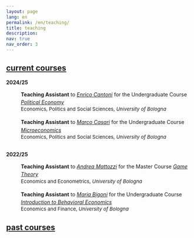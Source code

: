 ```yaml
---
layout: page
lang: en
permalink: /en/teaching/
title: teaching
description:
nav: true
nav_order: 3
---
```


<!-- Current Courses -->
<!-- Section title toggle link with Font Awesome icons -->
<div class="projects">
  <a id="toggle-content-2" href="javascript:void(0);" onclick="toggleVisibility('content-2')">
    <h2 class="category"><i class="fa-solid fa-chevron-down fa-2xs"></i> current courses </h2>
  </a>
</div>

<!-- current courses show by default -->
<div id="content-2" style="display: block;">

  <p><b>2024/25</b></p>

  <div style="margin-left: 10px">
    <div style="margin: 0; padding: 0; position: relative;">
        <!-- First row: Chalkboard icon and teaching assistant text -->
        <div style="display: inline-block; width: 25px; text-align: center; position: absolute; top: 0;">
            <i class="fa-solid fa-chalkboard-user" style="color: var(--global-theme-color);"></i>
        </div>
        <div style="display: inline-block; padding-left: 30px; line-height: 16pt;">
            <span>
              <b>Teaching Assistant</b> to <a href='https://www.unibo.it/sitoweb/enrico.cantoni'><i>Enrico Cantoni</i></a> for the Undergraduate Course <a href='https://www.unibo.it/it/studiare/dottorati-master-specializzazioni-e-altra-formazione/insegnamenti/insegnamento/2024/468855'><i>Political Economy</i></a>
            </span>
        </div>
        <!-- Second row: Building icon and department text -->
        <div style="margin-top: 0px; position: relative; font-size: 10pt;">
            <div style="display: inline-block; width: 25px; text-align: center; position: absolute; top: 0;">
                <i class="fa-solid fa-landmark" style="color: var(--global-theme-color);"></i>
            </div>
            <div style="display: inline-block; padding-left: 30px; line-height: 12pt;">
                <span>Economics, Politics and Social Sciences, <i>University of Bologna</i></span>
            </div>
        </div>
    </div>
  </div>
  
  <br>

  <div style="margin-left: 10px">
    <div style="margin: 0; padding: 0; position: relative;">
        <!-- First row: Chalkboard icon and teaching assistant text -->
        <div style="display: inline-block; width: 25px; text-align: center; position: absolute; top: 0;">
            <i class="fa-solid fa-chalkboard-user" style="color: var(--global-theme-color);"></i>
        </div>
        <div style="display: inline-block; padding-left: 30px; line-height: 16pt;">
            <span>
              <b>Teaching Assistant</b> to <a href='https://www.unibo.it/sitoweb/marco.casari'><i>Marco Casari</i></a> for the Undergraduate Course <a href='https://www.unibo.it/it/studiare/dottorati-master-specializzazioni-e-altra-formazione/insegnamenti/insegnamento/2024/502710'><i>Microeconomics</i></a>
            </span>
        </div>
        <!-- Second row: Building icon and department text -->
        <div style="margin-top: 0px; position: relative; font-size: 10pt;">
            <div style="display: inline-block; width: 25px; text-align: center; position: absolute; top: 0;">
                <i class="fa-solid fa-landmark" style="color: var(--global-theme-color);"></i>
            </div>
            <div style="display: inline-block; padding-left: 30px; line-height: 12pt;">
                <span>Economics, Politics and Social Sciences, <i>University of Bologna</i></span>
            </div>
        </div>
    </div>
  </div>

  <br>
  
  <p><b>2022/25</b></p>

  <div style="margin-left: 10px">
    <div style="margin: 0; padding: 0; position: relative;">
        <!-- First row: Chalkboard icon and teaching assistant text -->
        <div style="display: inline-block; width: 25px; text-align: center; position: absolute; top: 0;">
            <i class="fa-solid fa-chalkboard-user" style="color: var(--global-theme-color);"></i>
        </div>
        <div style="display: inline-block; padding-left: 30px; line-height: 16pt;">
            <span>
              <b>Teaching Assistant</b> to <a href='https://www.unibo.it/sitoweb/andrea.mattozzi'><i>Andrea Mattozzi</i></a> for the Master Course <a href='https://www.unibo.it/it/studiare/dottorati-master-specializzazioni-e-altra-formazione/insegnamenti/insegnamento/2024/491971'><i>Game Theory</i></a>
            </span>
        </div>
        <!-- Second row: Building icon and department text -->
        <div style="margin-top: 0px; position: relative; font-size: 10pt;">
            <div style="display: inline-block; width: 25px; text-align: center; position: absolute; top: 0;">
                <i class="fa-solid fa-landmark" style="color: var(--global-theme-color);"></i>
            </div>
            <div style="display: inline-block; padding-left: 30px; line-height: 12pt;">
                <span>Economics and Econometrics, <i>University of Bologna</i></span>
            </div>
        </div>
    </div>
  </div>
  
  <br>

  <div style="margin-left: 10px">
    <div style="margin: 0; padding: 0; position: relative;">
        <!-- First row: Chalkboard icon and teaching assistant text -->
        <div style="display: inline-block; width: 25px; text-align: center; position: absolute; top: 0;">
            <i class="fa-solid fa-chalkboard-user" style="color: var(--global-theme-color);"></i>
        </div>
        <div style="display: inline-block; padding-left: 30px; line-height: 16pt;">
            <span>
              <b>Teaching Assistant</b> to <a href='https://www.unibo.it/sitoweb/maria.bigoni'><i>Maria Bigoni</i></a> for the Undergraduate Course <a href='https://www.unibo.it/it/studiare/dottorati-master-specializzazioni-e-altra-formazione/insegnamenti/insegnamento/2024/467276'><i>Introduction to Behavioral Economics</i></a>
            </span>
        </div>
        <!-- Second row: Building icon and department text -->
        <div style="margin-top: 0px; position: relative; font-size: 10pt;">
            <div style="display: inline-block; width: 25px; text-align: center; position: absolute; top: 0;">
                <i class="fa-solid fa-landmark" style="color: var(--global-theme-color);"></i>
            </div>
            <div style="display: inline-block; padding-left: 30px; line-height: 12pt;">
                <span>Economics and Finance, <i>University of Bologna</i></span>
            </div>
        </div>
    </div>
  </div>

</div>
<!-- end -->

<!-- Past Courses -->
<!-- Section title toggle link with Font Awesome icons -->
<div class="projects">
  <a id="toggle-content-1" href="javascript:void(0);" onclick="toggleVisibility('content-1')">
    <h2 class="category"><i class="fa-solid fa-chevron-right fa-2xs"></i> past courses </h2>
  </a>
</div>

<!-- past courses section hidden by default -->
<div id="content-1" style="display: none;">
  
  <!-- 2022/24 -->
  <p><b>2022/24</b></p>

  <div style="margin-left: 10px">
    <div style="margin: 0; padding: 0; position: relative;">
        <!-- First row: Chalkboard icon and teaching assistant text -->
        <div style="display: inline-block; width: 25px; text-align: center; position: absolute; top: 0;">
            <i class="fa-solid fa-chalkboard-user" style="color: var(--global-theme-color);"></i>
        </div>
        <div style="display: inline-block; padding-left: 30px; line-height: 16pt;">
            <span>
              <b>Teaching Assistant</b> to <a href='https://www.unibo.it/sitoweb/giovanni.prarolo'><i>Giovanni Prarolo</i></a> and <a href='https://www.unibo.it/sitoweb/rohit.ticku'><i>Rohit Ticku</i></a> for the Undergraduate Course <a href='https://www.unibo.it/it/studiare/dottorati-master-specializzazioni-e-altra-formazione/insegnamenti/insegnamento/2023/422038'><i>Globalization: Trade, Migrations and Multinationals</i></a>
            </span>
        </div>
        <!-- Second row: Building icon and department text -->
        <div style="margin-top: 0px; position: relative; font-size: 10pt;">
            <div style="display: inline-block; width: 25px; text-align: center; position: absolute; top: 0;">
                <i class="fa-solid fa-landmark" style="color: var(--global-theme-color);"></i>
            </div>
            <div style="display: inline-block; padding-left: 30px; line-height: 12pt;">
                <span>Economics and Finance, <i>University of Bologna</i></span>
            </div>
        </div>
    </div>
  </div>
  <!-- end -->
  
  <br>
  
  <!-- 2021/22 -->
  <p><b>2021/22</b></p>

  <div style="margin-left: 10px">
    <div style="margin: 0; padding: 0; position: relative;">
        <!-- First row: Chalkboard icon and teaching assistant text -->
        <div style="display: inline-block; width: 25px; text-align: center; position: absolute; top: 0;">
            <i class="fa-solid fa-chalkboard-user" style="color: var(--global-theme-color);"></i>
        </div>
        <div style="display: inline-block; padding-left: 30px; line-height: 16pt;">
            <span>
              <b>Teaching Assistant</b> to <a href='https://www.unibo.it/sitoweb/francesca.barigozzi'><i>Francesca Barigozzi</i></a> for the Master Course <a href='https://www.unibo.it/it/studiare/dottorati-master-specializzazioni-e-altra-formazione/insegnamenti/insegnamento/2021/413556'><i>Competion Economics and Policy</i></a>
            </span>
        </div>
        <!-- Second row: Building icon and department text -->
        <div style="margin-top: 0px; position: relative; font-size: 10pt;">
            <div style="display: inline-block; width: 25px; text-align: center; position: absolute; top: 0;">
                <i class="fa-solid fa-landmark" style="color: var(--global-theme-color);"></i>
            </div>
            <div style="display: inline-block; padding-left: 30px; line-height: 12pt;">
                <span>Economics and Management, <i>Forlì Campus, University of Bologna</i></span>
            </div>
        </div>
    </div>
  </div>

  <br>

  <div style="margin-left: 10px">
    <div style="margin: 0; padding: 0; position: relative;">
        <!-- First row: Chalkboard icon and teaching assistant text -->
        <div style="display: inline-block; width: 25px; text-align: center; position: absolute; top: 0;">
            <i class="fa-solid fa-chalkboard-user" style="color: var(--global-theme-color);"></i>
        </div>
        <div style="display: inline-block; padding-left: 30px; line-height: 16pt;">
            <span>
              <b>Teaching Assistant</b> to <a href='https://www.unibo.it/sitoweb/francesca.barigozzi'><i>Francesca Barigozzi</i></a> for the Undergraduate Course <a href='https://www.unibo.it/it/studiare/dottorati-master-specializzazioni-e-altra-formazione/insegnamenti/insegnamento/2021/413375'><i>Microeconomics</i></a>
            </span>
        </div>
        <!-- Second row: Building icon and department text -->
        <div style="margin-top: 0px; position: relative; font-size: 10pt;">
            <div style="display: inline-block; width: 25px; text-align: center; position: absolute; top: 0;">
                <i class="fa-solid fa-landmark" style="color: var(--global-theme-color);"></i>
            </div>
            <div style="display: inline-block; padding-left: 30px; line-height: 12pt;">
                <span>Economics and Business, <i>Forlì Campus, University of Bologna</i></span>
            </div>
        </div>
    </div>
  </div>

  <br>

  <div style="margin-left: 10px">
    <div style="margin: 0; padding: 0; position: relative;">
        <!-- First row: Chalkboard icon and teaching assistant text -->
        <div style="display: inline-block; width: 25px; text-align: center; position: absolute; top: 0;">
            <i class="fa-solid fa-chalkboard-user" style="color: var(--global-theme-color);"></i>
        </div>
        <div style="display: inline-block; padding-left: 30px; line-height: 16pt;">
            <span>
              <b>Teaching Assistant</b> to <a href='https://www.unibo.it/sitoweb/natalia.montinari2'><i>Natalia Montinari</i></a> for the Master Course <a href='https://www.unibo.it/it/studiare/dottorati-master-specializzazioni-e-altra-formazione/insegnamenti/insegnamento/2021/413555'><i>Game Theory</i></a>
            </span>
        </div>
        <!-- Second row: Building icon and department text -->
        <div style="margin-top: 0px; position: relative; font-size: 10pt;">
            <div style="display: inline-block; width: 25px; text-align: center; position: absolute; top: 0;">
                <i class="fa-solid fa-landmark" style="color: var(--global-theme-color);"></i>
            </div>
            <div style="display: inline-block; padding-left: 30px; line-height: 12pt;">
                <span>Economics and Management, <i>Forlì Campus, University of Bologna</i></span>
            </div>
        </div>
    </div>
  </div>
  <!-- end -->
  
  <br>
  
  <!-- 2019/20 -->
  <p><b>2019/20</b></p>

  <div style="margin-left: 10px">
    <div style="margin: 0; padding: 0; position: relative;">
        <!-- First row: Chalkboard icon and teaching assistant text -->
        <div style="display: inline-block; width: 25px; text-align: center; position: absolute; top: 0;">
            <i class="fa-solid fa-chalkboard-user" style="color: var(--global-theme-color);"></i>
        </div>
        <div style="display: inline-block; padding-left: 30px; line-height: 16pt;">
            <span>
              <b>Teaching Assistant</b> to <a href='https://www.management.unito.it/do/docenti.pl/Alias?francesco.figari#tab-profilo'><i>Francesco Figari</i></a> for the Master Course <a href='https://www.business-management.unito.it/do/storicocorsi.pl/Show?_id=qeeh_1920'><i>Public Management and Public Economics</i></a>
            </span>
        </div>
        <!-- Second row: Building icon and department text -->
        <div style="margin-top: 0px; position: relative; font-size: 10pt;">
            <div style="display: inline-block; width: 25px; text-align: center; position: absolute; top: 0;">
                <i class="fa-solid fa-landmark" style="color: var(--global-theme-color);"></i>
            </div>
            <div style="display: inline-block; padding-left: 30px; line-height: 12pt;">
                <span>SAA School of Management, <i>University of Turin</i></span>
            </div>
        </div>
    </div>
  </div>

  <br>

  <div style="margin-left: 10px">
    <div style="margin: 0; padding: 0; position: relative;">
        <!-- First row: Chalkboard icon and teaching assistant text -->
        <div style="display: inline-block; width: 25px; text-align: center; position: absolute; top: 0;">
            <i class="fa-solid fa-chalkboard-user" style="color: var(--global-theme-color);"></i>
        </div>
        <div style="display: inline-block; padding-left: 30px; line-height: 16pt;">
            <span>
              <b>Teaching Assistant</b> to <a href='https://www.esomas.unito.it/do/docenti.pl/Alias?nadia.campaniello#tab-profilo'><i>Nadia Campaniello</i></a> for the Undergraduate Course <a href='https://www.business-management.unito.it/do/storicocorsi.pl/Show?_id=wwm1_1920'><i>Microeconomics</i></a>
            </span>
        </div>
        <!-- Second row: Building icon and department text -->
        <div style="margin-top: 0px; position: relative; font-size: 10pt;">
            <div style="display: inline-block; width: 25px; text-align: center; position: absolute; top: 0;">
                <i class="fa-solid fa-landmark" style="color: var(--global-theme-color);"></i>
            </div>
            <div style="display: inline-block; padding-left: 30px; line-height: 12pt;">
                <span>SAA School of Management, <i>University of Turin</i></span>
            </div>
        </div>
    </div>
  </div>
  <!-- end -->
  
</div>
<!-- end -->

<!-- Inline script -->
<script>
  // Toggle the visibility of the sections
  function toggleVisibility(id) {
    var content = document.getElementById(id);
    var toggleButton = document.getElementById('toggle-' + id).querySelector('i');
    
    if (content.style.display === "none") {
      content.style.display = "block";
      toggleButton.className = "fa-solid fa-chevron-down fa-2xs"; // Change to down icon
    } else {
      content.style.display = "none";
      toggleButton.className = "fa-solid fa-chevron-right fa-2xs"; // Change to right icon
    }
  }  
</script>
